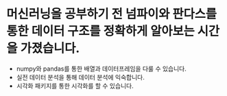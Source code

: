 # 머신러닝을 공부하기 전 넘파이와 판다스를 통한 데이터 구조를 정확하게 알아보는 시간을 가졌습니다.

- numpy와 pandas를 통한 배열과 데이터프레임을 다룰 수 있습니다.
- 실전 데이터 분석을 통해 데이터 분석에 익숙합니다.
- 시각화 패키지를 통한 시각화를 할 수 있습니다.